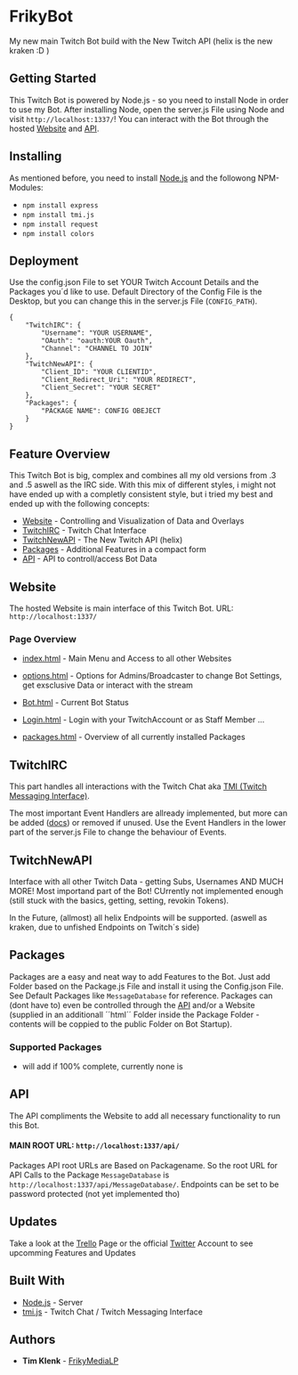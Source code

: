 # FrikyBot 
My new main Twitch Bot build with the New Twitch API (helix is the new kraken :D )

## Getting Started
This Twitch Bot is powered by Node.js - so you need to install Node in order to use my Bot.
After installing Node, open the server.js File using Node and visit ``http://localhost:1337/``! You can interact with the Bot through the hosted [Website](#website) and [API](#api).

## Installing
As mentioned before, you need to install [Node.js](https://nodejs.org) and the followong NPM-Modules:
* ``npm install express``
* ``npm install tmi.js``
* ``npm install request``
* ``npm install colors``

## Deployment
Use the config.json File to set YOUR Twitch Account Details and the Packages you´d like to use. Default Directory of the Config File is the Desktop, but you can change this in the server.js File (``CONFIG_PATH``).

````
{
	"TwitchIRC": {
		"Username": "YOUR USERNAME",
		"OAuth": "oauth:YOUR Oauth",
		"Channel": "CHANNEL TO JOIN"
	},
	"TwitchNewAPI": {
		"Client_ID": "YOUR CLIENTID",
		"Client_Redirect_Uri": "YOUR REDIRECT",
		"Client_Secret": "YOUR SECRET"
	},
	"Packages": {
		"PACKAGE NAME": CONFIG OBEJECT
	}
}
````

## Feature Overview
This Twitch Bot is big, complex and combines all my old versions from .3 and .5 aswell as the IRC side. With this mix of different styles, i might not have ended up with a completly consistent style, but i tried my best and ended up with the following concepts:
* [Website](#website) - Controlling and Visualization of Data and Overlays
* [TwitchIRC](#twitchirc) - Twitch Chat Interface
* [TwitchNewAPI](#twitchnewapi) - The New Twitch API (helix)
* [Packages](#packages) - Additional Features in a compact form
* [API](#api) - API to controll/access Bot Data 

## Website
The hosted Website is main interface of this Twitch Bot. URL: ``http://localhost:1337/``

### Page Overview

 * [index.html](http://localhost:1337/) - Main Menu and Access to all other Websites

 * [options.html](http://localhost:1337/options) - Options for Admins/Broadcaster to change Bot Settings, get exsclusive Data or interact with the stream

 * [Bot.html](http://localhost:1337/bot) - Current Bot Status

 * [Login.html](http://localhost:1337/login) - Login with your TwitchAccount or as Staff Member
 ...
 * [packages.html](http://localhost:1337/packages) - Overview of all currently installed Packages 


## TwitchIRC
This part handles all interactions with the Twitch Chat aka [TMI (Twitch Messaging Interface)](https://github.com/tmijs). 

The most important Event Handlers are allready implemented, but more can be added ([docs](https://github.com/tmijs/docs)) or removed if unused. Use the Event Handlers in the lower part of the server.js File to change the behaviour of Events. 

## TwitchNewAPI
Interface with all other Twitch Data - getting Subs, Usernames AND MUCH MORE! Most importand part of the Bot! CUrrently not implemented enough (still stuck with the basics, getting, setting, revokin Tokens).

In the Future, (allmost) all helix Endpoints will be supported. (aswell as kraken, due to unfished Endpoints on Twitch´s side)

## Packages
Packages are a easy and neat way to add Features to the Bot. Just add Folder based on the Package.js File and install it using the Config.json File. See Default Packages like ``MessageDatabase`` for reference.
Packages can (dont have to) even be controlled through the [API](#api) and/or a Website (supplied in an additionall ´´html´´ Folder inside the Package Folder - contents will be coppied to the public Folder on Bot Startup).

### Supported Packages

 * will add if 100% complete, currently none is

## API
The API compliments the Website to add all necessary functionality to run this Bot. 

#### MAIN ROOT URL: ``http://localhost:1337/api/``

Packages API root URLs are Based on Packagename. So the root URL for API Calls to the Package ``MessageDatabase`` is ``http://localhost:1337/api/MessageDatabase/``. 
Endpoints can be set to be password protected (not yet implemented tho)

## Updates

Take a look at the [Trello](https://trello.com/b/yjQ75foa/frikybot) Page or the official [Twitter](https://twitter.com/FrikyBot) Account to see upcomming Features and Updates
 
## Built With
* [Node.js](https://nodejs.org) - Server
* [tmi.js](https://github.com/tmijs) - Twitch Chat / Twitch Messaging Interface

## Authors
* **Tim Klenk** - [FrikyMediaLP](https://github.com/FrikyMediaLP)
